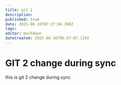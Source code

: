 ```yaml
---
title: git 2
description: 
published: true
date: 2025-06-16T07:37:04.260Z
tags: 
editor: markdown
dateCreated: 2025-06-16T06:57:07.119Z
---
```


# GIT 2 change during sync
this is git 2
change during sync
